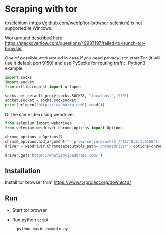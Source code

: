 # Scraping with tor

tbselenium (https://github.com/webfp/tor-browser-selenium) is not supported at Windows.

Workaround described here: https://stackoverflow.com/questions/49987197/failed-to-launch-tor-browser

One of possible workaround in case if you need privacy is to start Tor (it will use it default port 9150) and use PySocks for routing traffic, Python3 example

```python
import socks
import socket
from urllib.request import urlopen

socks.set_default_proxy(socks.SOCKS5, "localhost", 9150)
socket.socket = socks.socksocket
print(urlopen('http://icanhazip.com').read())
```

Or the same idea using webdriver

```python
from selenium import webdriver
from selenium.webdriver.chrome.options import Options

chrome_options = Options()
chrome_options.add_argument("--proxy-server=socks5://127.0.0.1:9150")
driver = webdriver.Chrome(executable_path='chromedriver', options=chrome_option$

driver.get('https://whatismyipaddress.com/')
```

## Installation

Install tor browser from https://www.torproject.org/download/

## Run

- Start tor browser

- Run python script

        python basic_example.py
